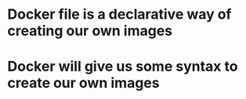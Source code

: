 # Docker file is a declarative way of creating our own images

# Docker will give us some syntax to create our own images

